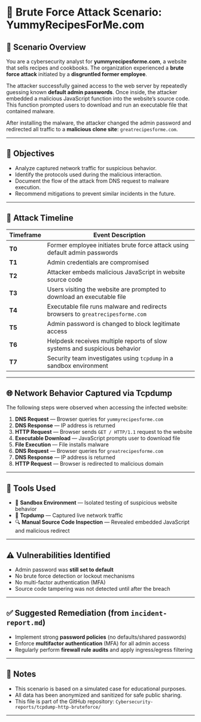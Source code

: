 # 🧪 Brute Force Attack Scenario: YummyRecipesForMe.com

## 🧠 Scenario Overview

You are a cybersecurity analyst for **yummyrecipesforme.com**, a website that sells recipes and cookbooks. The organization experienced a **brute force attack** initiated by a **disgruntled former employee**.

The attacker successfully gained access to the web server by repeatedly guessing known **default admin passwords**. Once inside, the attacker embedded a malicious JavaScript function into the website’s source code. This function prompted users to download and run an executable file that contained malware.

After installing the malware, the attacker changed the admin password and redirected all traffic to a **malicious clone site**: `greatrecipesforme.com`.

---

## 🎯 Objectives

- Analyze captured network traffic for suspicious behavior.
- Identify the protocols used during the malicious interaction.
- Document the flow of the attack from DNS request to malware execution.
- Recommend mitigations to prevent similar incidents in the future.

---

## 🔄 Attack Timeline

| Timeframe      | Event Description |
|----------------|-------------------|
| **T0**         | Former employee initiates brute force attack using default admin passwords |
| **T1**         | Admin credentials are compromised |
| **T2**         | Attacker embeds malicious JavaScript in website source code |
| **T3**         | Users visiting the website are prompted to download an executable file |
| **T4**         | Executable file runs malware and redirects browsers to `greatrecipesforme.com` |
| **T5**         | Admin password is changed to block legitimate access |
| **T6**         | Helpdesk receives multiple reports of slow systems and suspicious behavior |
| **T7**         | Security team investigates using `tcpdump` in a sandbox environment |

---

## 🌐 Network Behavior Captured via Tcpdump

The following steps were observed when accessing the infected website:

1. **DNS Request** — Browser queries for `yummyrecipesforme.com`
2. **DNS Response** — IP address is returned
3. **HTTP Request** — Browser sends `GET / HTTP/1.1` request to the website
4. **Executable Download** — JavaScript prompts user to download file
5. **File Execution** — File installs malware
6. **DNS Request** — Browser queries for `greatrecipesforme.com`
7. **DNS Response** — IP address is returned
8. **HTTP Request** — Browser is redirected to malicious domain

---

## 🔎 Tools Used

- 🧪 **Sandbox Environment** — Isolated testing of suspicious website behavior
- 🧰 **Tcpdump** — Captured live network traffic
- 🔍 **Manual Source Code Inspection** — Revealed embedded JavaScript and malicious redirect

---

## ⚠️ Vulnerabilities Identified

- Admin password was **still set to default**
- No brute force detection or lockout mechanisms
- No multi-factor authentication (MFA)
- Source code tampering was not detected until after the breach

---

## ✅ Suggested Remediation (from `incident-report.md`)

- Implement strong **password policies** (no defaults/shared passwords)
- Enforce **multifactor authentication** (MFA) for all admin access
- Regularly perform **firewall rule audits** and apply ingress/egress filtering

---

## 📝 Notes

- This scenario is based on a simulated case for educational purposes.
- All data has been anonymized and sanitized for safe public sharing.
- This file is part of the GitHub repository: `Cybersecurity-reports/tcpdump-http-bruteforce/`

---

